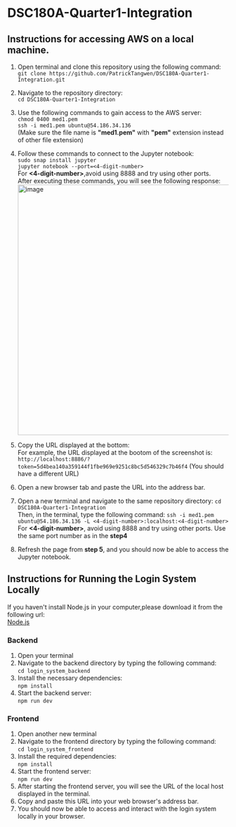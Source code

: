 # DSC180A-Quarter1-Integration

## Instructions for accessing AWS on a local machine.

1. Open terminal and clone this repository using the following command: <br>
```git clone https://github.com/PatrickTangwen/DSC180A-Quarter1-Integration.git```

3. Navigate to the repository directory: <br>
```cd DSC180A-Quarter1-Integration```<br>

4. Use the following commands to gain access to the AWS server:<br>
``` chmod 0400 med1.pem ``` <br>
``` ssh -i med1.pem ubuntu@54.186.34.136 ``` <br>
(Make sure the file name is **"med1.pem"** with **"pem"** extension instead of other file extension)<br>

5. Follow these commands to connect to the Jupyter notebook:<br>
``` sudo snap install jupyter ``` <br>
``` jupyter notebook --port=<4-digit-number> ```<br>
For **<4-digit-number>**,avoid using 8888 and try using other ports.<br>
After executing these commands, you will see the following response:<br>
<img width="569" alt="image" src="https://github.com/PatrickTangwen/DSC180A-Quarter1-Integration/assets/102566928/8db3a9a6-40c0-4891-abe2-2139c7da5b14"> <br>

6. Copy the URL displayed at the bottom:<br>
For example, the URL displayed at the bootom of the screenshot is:<br>
```http://localhost:8886/?token=5d4bea140a359144f1fbe969e9251c8bc5d546329c7b46f4```
(You should have a different URL)

7. Open a new browser tab and paste the  URL into the address bar.<br>

8. Open a new terminal and navigate to the same repository directory:
   ```cd DSC180A-Quarter1-Integration```<br>
   Then, in the terminal, type the following command:
   ``` ssh -i med1.pem ubuntu@54.186.34.136 -L <4-digit-number>:localhost:<4-digit-number> ```<br>
   For **<4-digit-number>**, avoid using 8888 and try using other ports. Use the same port number as in the **step4**
   
9. Refresh the page from **step 5**, and you should now be able to access the Jupyter notebook.

## Instructions for Running the Login System Locally
If you haven't install Node.js in your computer,please download it from the following url:<br>
[Node.js](https://nodejs.org/en/download)

### Backend
1. Open your terminal<br> 
2. Navigate to the backend directory by typing the following command:<br>
```cd login_system_backend```
3. Install the necessary dependencies:<br>
```npm install```
4. Start the backend server:<br>
```npm run dev```


### Frontend
1. Open another new terminal<br>
2. Navigate to the frontend directory by typing the following command: <br>
```cd login_system_frontend```
3. Install the required dependencies: <br>
```npm install```
4. Start the frontend server:<br>
```npm run dev```<br>
5. After starting the frontend server, you will see the URL of the local host displayed in the terminal.<br>
6. Copy and paste this URL into your web browser's address bar.<br>
7. You should now be able to access and interact with the login system locally in your browser.
